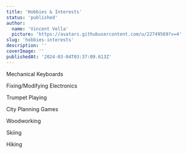 ```yaml
---
title: 'Hobbies & Interests'
status: 'published'
author:
  name: 'Vincent Vella'
  picture: 'https://avatars.githubusercontent.com/u/22749569?v=4'
slug: 'hobbies-interests'
description: ''
coverImage: ''
publishedAt: '2024-03-04T03:37:09.613Z'
---
```


Mechanical Keyboards

Fixing/Modifying Electronics

Trumpet Playing

City Planning Games

Woodworking

Skiing

Hiking